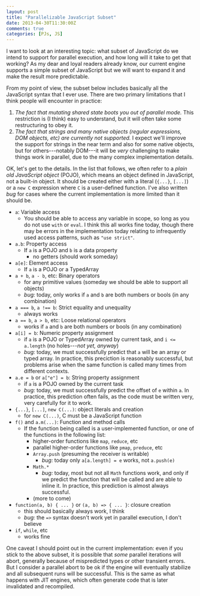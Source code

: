 ```yaml
---
layout: post
title: "Parallelizable JavaScript Subset"
date: 2013-04-30T11:30:00Z
comments: true
categories: [PJs, JS]
---
```

I want to look at an interesting topic: what subset of JavaScript do
we intend to support for parallel execution, and how long will it take
to get that working? As my dear and loyal readers already know, our
current engine supports a simple subset of JavaScript but we will want
to expand it and make the result more predictable.

From my point of view, the subset below includes basically all the
JavaScript syntax that I ever use. There are two primary limitations
that I think people will encounter in practice:

1. *The fact that mutating shared state boots you out of parallel
   mode.* This restriction is (I think) easy to understand, but it
   will often take some restructuring to obey it.
2. *The fact that strings and many native objects (regular
   expressions, DOM objects, etc) are currently not supported.* I
   expect we'll improve the support for strings in the near term and
   also for some native objects, but for others---notably DOM---it
   will be *very* challenging to make things work in parallel, due to
   the many complex implementation details.

OK, let's get to the details. In the list that follows, we often refer
to a *plain old JavaScript object* (POJO), which means an object
defined in JavaScript, not a built-in object. It should be created
either with a literal (`{...}`, `[...]`) or a `new C` expression where
`C` is a user-defined function. I've also written *bug* for cases
where the current implementation is more limited than it should be.

- `a`: Variable access
  - You should be able to access any variable in scope, so long as you
    do not use `with` or `eval`. I think this all works fine today,
    though there may be errors in the implementation today relating to
    infrequently used access patterns, such as `"use strict"`.
- `a.b`: Property access
  - If `a` is a POJO and `b` is a data property
    - no getters (should work someday)
- `a[e]`: Element access
  - If `a` is a POJO or a TypedArray
- `a + b`, `a - b`, etc: Binary operators
  - for any primitive values (someday we should be able to support all objects)
  - *bug:* today, only works if `a` and `b` are both numbers or bools
     (in any combination)
- `a === b`, `a !== b`: Strict equality and unequality
  - always works
- `a == b`, `a > b`, etc: Loose relational operators
  - works if `a` and `b` are both numbers or bools (in any combination)
- `a[i] = b`: Numeric property assignment
  - if `a` is a POJO or TypedArray owned by current task, and `i <=
    a.length` (no holes---*not yet, anyway*)
  - *bug:* today, we must successfully predict that `a` will be an array
    or typed array. In practice, this preciction is reasonably successful,
    but problems arise when the same function is called many times from
    different contexts.
- `a.e = b` or `a["e"] = b`: String property assignment
  - if `a` is a POJO owned by the current task
  - *bug:* today, we must successfully predict the offset of `e` within `a`.
    In practice, this prediction often fails, as the code must be written
    very, very carefully for it to work.
- `{...}`, `[...]`, `new C(...)`: object literals and creation
  - for `new C(...)`, C must be a JavaScript function
- `f()` and `a.m(...)`: Function and method calls
  - If the function being called is a user-implemented function, or
    one of the functions in the following list:
    - higher-order functions like `map`, `reduce`, etc
    - parallel higher-order functions like `pmap`, `preduce`, etc
    - `Array.push` (presuming the receiver is writable)
      - *bug:* today only `a[a.length] = e` works, not `a.push(e)`
    - `Math.*`
      - *bug:* today, most but not all `Math` functions work, and only
        if we predict the function that will be called and are able to
        inline it. In practice, this prediction is almost always
        successful.
    - (more to come)
- `function(a, b) { ... }` or `(a, b) => { ... }`: closure creation
  - this should basically always work, I think
  - *bug:* the `=>` syntax doesn't work yet in parallel execution, I
     don't believe
- `if`, `while`, etc
  - works fine

One caveat I should point out in the current implementation: even if
you stick to the above subset, it is possible that *some* parallel
iterations will abort, generally because of mispredicted types or
other transient errors. But I consider a parallel abort to be ok if
the engine will eventually stabilize and all subsequent runs will be
successful. This is the same as what happens with JIT engines, which
often generate code that is later invalidated and recompiled.
